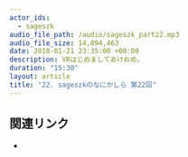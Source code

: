 ```yaml
---
actor_ids: 
  - sageszk
audio_file_path: /audio/sageszk_part22.mp3
audio_file_size: 14,894,463
date: 2018-01-21 23:35:00 +00:00
description: VRはじめましてあけおめ。
duration: "15:30"
layout: article
title: "22. sageszkのなにかしら 第22回"
---
```


## 関連リンク

- 
